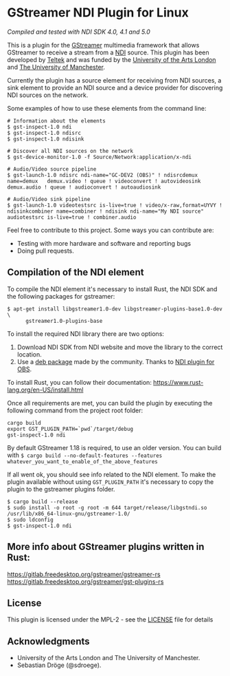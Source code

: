 GStreamer NDI Plugin for Linux
====================

*Compiled and tested with NDI SDK 4.0, 4.1 and 5.0*

This is a plugin for the [GStreamer](https://gstreamer.freedesktop.org/) multimedia framework that allows GStreamer to receive a stream from a [NDI](https://www.newtek.com/ndi/) source. This plugin has been developed by [Teltek](http://teltek.es/) and was funded by the [University of the Arts London](https://www.arts.ac.uk/) and [The University of Manchester](https://www.manchester.ac.uk/).

Currently the plugin has a source element for receiving from NDI sources, a sink element to provide an NDI source and a device provider for discovering NDI sources on the network.

Some examples of how to use these elements from the command line:

```console
# Information about the elements
$ gst-inspect-1.0 ndi
$ gst-inspect-1.0 ndisrc
$ gst-inspect-1.0 ndisink

# Discover all NDI sources on the network
$ gst-device-monitor-1.0 -f Source/Network:application/x-ndi

# Audio/Video source pipeline
$ gst-launch-1.0 ndisrc ndi-name="GC-DEV2 (OBS)" ! ndisrcdemux name=demux   demux.video ! queue ! videoconvert ! autovideosink  demux.audio ! queue ! audioconvert ! autoaudiosink

# Audio/Video sink pipeline
$ gst-launch-1.0 videotestsrc is-live=true ! video/x-raw,format=UYVY ! ndisinkcombiner name=combiner ! ndisink ndi-name="My NDI source"  audiotestsrc is-live=true ! combiner.audio
```

Feel free to contribute to this project. Some ways you can contribute are:
* Testing with more hardware and software and reporting bugs
* Doing pull requests.

Compilation of the NDI element
-------
To compile the NDI element it's necessary to install Rust, the NDI SDK and the following packages for gstreamer:

```console
$ apt-get install libgstreamer1.0-dev libgstreamer-plugins-base1.0-dev \
      gstreamer1.0-plugins-base

```
To install the required NDI library there are two options:
1. Download NDI SDK from NDI website and move the library to the correct location.
2. Use a [deb package](https://github.com/Palakis/obs-ndi/releases/download/4.5.2/libndi3_3.5.1-1_amd64.deb) made by the community. Thanks to [NDI plugin for OBS](https://github.com/Palakis/obs-ndi).

To install Rust, you can follow their documentation: https://www.rust-lang.org/en-US/install.html

Once all requirements are met, you can build the plugin by executing the following command from the project root folder:

```
cargo build
export GST_PLUGIN_PATH=`pwd`/target/debug
gst-inspect-1.0 ndi
```

By default GStreamer 1.18 is required, to use an older version. You can build with `$ cargo build --no-default-features --features whatever_you_want_to_enable_of_the_above_features`
      

If all went ok, you should see info related to the NDI element. To make the plugin available without using `GST_PLUGIN_PATH` it's necessary to copy the plugin to the gstreamer plugins folder.

```console
$ cargo build --release
$ sudo install -o root -g root -m 644 target/release/libgstndi.so /usr/lib/x86_64-linux-gnu/gstreamer-1.0/
$ sudo ldconfig
$ gst-inspect-1.0 ndi
```

More info about GStreamer plugins written in Rust:
----------------------------------
https://gitlab.freedesktop.org/gstreamer/gstreamer-rs
https://gitlab.freedesktop.org/gstreamer/gst-plugins-rs


License
-------
This plugin is licensed under the MPL-2 - see the [LICENSE](LICENSE-MPL-2.0) file for details


Acknowledgments
-------
* University of the Arts London and The University of Manchester.
* Sebastian Dröge (@sdroege).
